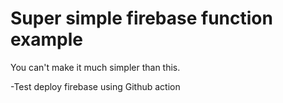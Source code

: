 # Super simple firebase function example

You can't make it much simpler than this.

-Test deploy firebase using Github action
